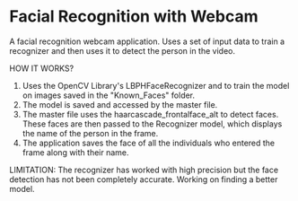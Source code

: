 # Facial Recognition with Webcam
A facial recognition webcam application. Uses a set of input data to train a recognizer and then uses it to detect the person in the video.

HOW IT WORKS?
1. Uses the OpenCV Library's LBPHFaceRecognizer and to train the model on images saved in the "Known_Faces" folder.
2. The model is saved and accessed by the master file.
3. The master file uses the haarcascade_frontalface_alt to detect faces. These faces are then passed to the Recognizer model, which displays the name of the person in the frame.
4. The application saves the face of all the individuals who entered the frame along with their name. 

LIMITATION:
The recognizer has worked with high precision but the face detection has not been completely accurate. Working on finding a better model.
